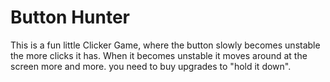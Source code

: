 # Button Hunter 

This is a fun little Clicker Game, where the button slowly becomes unstable the more clicks it has. When it becomes unstable it moves around at the screen more and more. you need to buy upgrades to "hold it down".